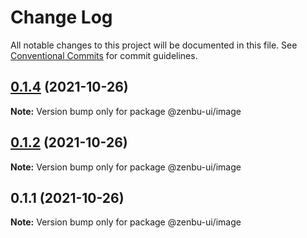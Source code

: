 # Change Log

All notable changes to this project will be documented in this file.
See [Conventional Commits](https://conventionalcommits.org) for commit guidelines.

## [0.1.4](https://github.com/KodepandaID/zenbu-ui/compare/@zenbu-ui/image@0.1.2...@zenbu-ui/image@0.1.4) (2021-10-26)

**Note:** Version bump only for package @zenbu-ui/image





## [0.1.2](https://github.com/KodepandaID/zenbu-ui/compare/@zenbu-ui/image@0.1.1...@zenbu-ui/image@0.1.2) (2021-10-26)

**Note:** Version bump only for package @zenbu-ui/image





## 0.1.1 (2021-10-26)

**Note:** Version bump only for package @zenbu-ui/image
